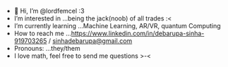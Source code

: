 - 👋 Hi, I’m @lordfemcel :3
- I’m interested in ...being the jack(noob) of all trades :<
- I’m currently learning ...Machine Learning, AR/VR, quantum Computing
- How to reach me ...https://www.linkedin.com/in/debarupa-sinha-919703265 / sinhadebarupa@gmail.com
- Pronouns: ...they/them
- I love math, feel free to send me questions >-<


